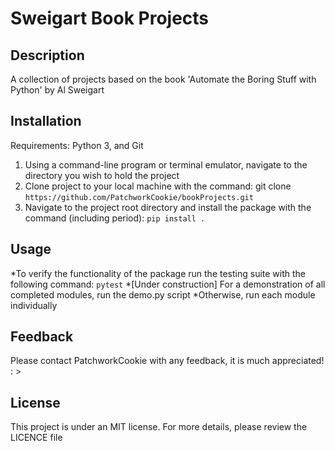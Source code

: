 # Sweigart Book Projects
## Description
A collection of projects based on the book 'Automate the Boring Stuff with Python' by Al Sweigart 
## Installation
Requirements: Python 3, and Git
1. Using a command-line program or terminal emulator, navigate to the directory you wish to hold the project
2. Clone project to your local machine with the command: git clone `https://github.com/PatchworkCookie/bookProjects.git`
3. Navigate to the project root directory and install the package with the command (including period): `pip install .`
## Usage
*To verify the functionality of the package run the testing suite with the following command: `pytest`
*[Under construction] For a demonstration of all completed modules, run the demo.py script
*Otherwise, run each module individually
## Feedback
Please contact PatchworkCookie with any feedback, it is much appreciated! : >
## License
This project is under an MIT license. For more details, please review the LICENCE file
